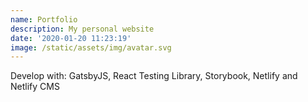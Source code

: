 ```yaml
---
name: Portfolio
description: My personal website
date: '2020-01-20 11:23:19'
image: /static/assets/img/avatar.svg
---
```

Develop with: GatsbyJS, React Testing Library, Storybook, Netlify and Netlify CMS
